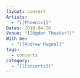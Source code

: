 ```yaml
---
layout: concert
Artists:
  - "[[Phoenix]]"
Dates: 2010-04-20
Venue: "[[Ogden Theater]]"
With me:
  - "[[Andrew Hagen]]"
tags:
  - concerts
category:
  - "[[Concerts]]"
---
```

